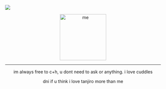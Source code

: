 ![](https://media.discordapp.net/attachments/1095650668787810307/1159048494984744991/trigger-world.gif?ex=651e7787&is=651d2607&hm=574676141f2a58ea9c50a4c05932c9a7c8a0bb6a9695e7811557af9ce3f9a887&)
<p align="center"> <img width="150" src="https://media.discordapp.net/attachments/1095650668787810307/1159057923343925278/Untitled1183_20231004042152.png?ex=651e804f&is=651d2ecf&hm=4c2a0ad5188e5dba6add7167d273155294f0fe64eb325a48147760f89dbccc13&" alt="me">

---
<p align="center"> im always free to c+h, u dont need to ask or anything. i love cuddles

  
<p align="center"> dni if u think i love tanjiro more than me
